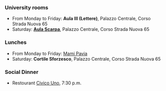 ### University rooms
- From Monday to Friday: **Aula III (Lettere)**, Palazzo Centrale, Corso Strada Nuova 65
- Saturday: **[Aula Scarpa](https://it.wikipedia.org/wiki/Aula_Scarpa)**, Palazzo Centrale, Corso Strada Nuova 65

### Lunches
- From Monday to Friday: [Mami Pavia](https://maps.app.goo.gl/vqXM8qTgh8rzdbrn8)
- Saturday: **Cortile Sforzesco**, Palazzo Centrale, Corso Strada Nuova 65

### Social Dinner 
- Restourant [Civico Uno](https://maps.app.goo.gl/UiMz56ZKwQyHjP1z6), 7:30 p.m.
